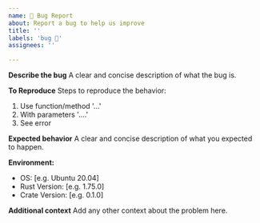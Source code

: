 ```yaml
---
name: 🐛 Bug Report
about: Report a bug to help us improve
title: ''
labels: 'bug 🐛'
assignees: ''

---
```


**Describe the bug**
A clear and concise description of what the bug is.

**To Reproduce**
Steps to reproduce the behavior:
1. Use function/method '...'
2. With parameters '....'
3. See error

**Expected behavior**
A clear and concise description of what you expected to happen.

**Environment:**
 - OS: [e.g. Ubuntu 20.04]
 - Rust Version: [e.g. 1.75.0]
 - Crate Version: [e.g. 0.1.0]

**Additional context**
Add any other context about the problem here.